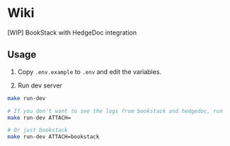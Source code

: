 # Wiki

[WIP] BookStack with HedgeDoc integration

## Usage

1. Copy `.env.example` to `.env` and edit the variables.

2. Run dev server

```bash
make run-dev

# If you don't want to see the logs from bookstack and hedgedoc, run
make run-dev ATTACH=

# Or just bookstack
make run-dev ATTACH=bookstack
```
